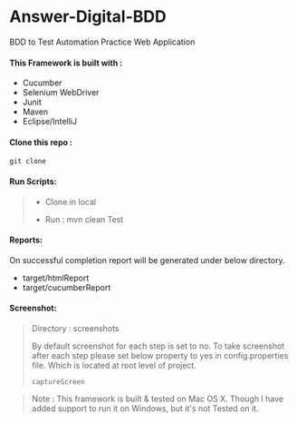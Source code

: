 # Answer-Digital-BDD

BDD to Test Automation Practice Web Application

#### This Framework is built with :

* Cucumber
* Selenium WebDriver
* Junit 
* Maven
* Eclipse/IntelliJ


#### Clone this repo :
```github
git clone 
```

#### Run Scripts:
> * Clone in local
> 
> * Run : mvn clean Test

#### Reports: 
On successful completion report will be generated under below directory.
* target/htmlReport
* target/cucumberReport

#### Screenshot:
> Directory : screenshots 
> 
> By default screenshot for each step is set to no. To take screenshot after each step please set below property to yes in config.properties file. Which is located at root level of project.
> ````
> captureScreen
> ````


>Note : This framework is built & tested on Mac OS X. Though I have added support to run it on Windows, but it's not Tested on it.